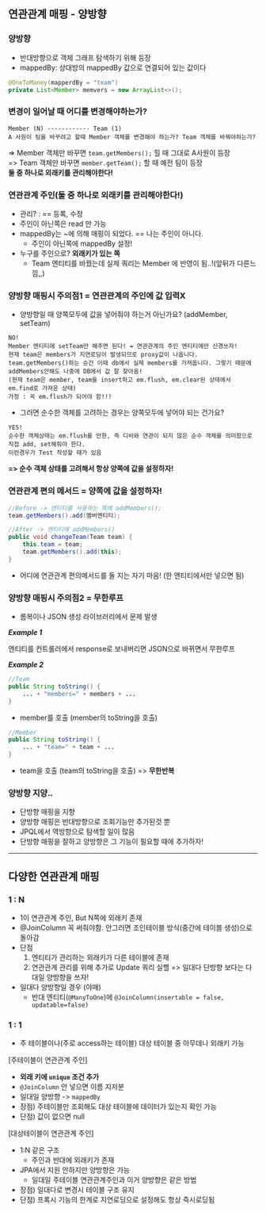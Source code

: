 ## 연관관계 매핑 - 양방향

### 양방향
- 반대방향으로 객체 그래프 탐색하기 위해 등장
- mappedBy: 상대방의 mappedBy 값으로 연결되어 있는 값이다
```java
@OneToManey(mapperdBy = "team")
private List<Member> memvers = new ArrayList<>();
``` 
### 변경이 일어날 때 어디를 변경해야하는가?
```text
Member (N) ------------ Team (1)
A 사원이 팀을 바꾸려고 할때 Member 객체를 변경해야 하는가? Team 객체를 바꿔야하는가?
```
=> Member 객체만 바꾸면 `team.getMembers();` 힐 때 그대로 A사원이 등장<br>
=> Team 객체만 바꾸면 `member.getTeam();` 할 때 예전 팀이 등장 <br>
**둘 중 하나로 외래키를 관리해야한다!**

### 연관관계 주인(둘 중 하나로 외래키를 관리해야한다!)
- 관리? : == 등록, 수정
- 주인이 아닌쪽은 read 만 가능
- mappedBy는 ~에 의해 매핑이 되었다. == 나는 주인이 아니다.
    - 주인이 아닌쪽에 mappedBy 설정!
- 누구를 주인으로? **외래키가 있는 쪽**
    - Team 엔티티를 바꿨는데 실제 쿼리는 Member 에 반영이 됨..!(앞뒤가 다른느낌,,)

### 양방향 매핑시 주의점1  = 연관관계의 주인에 값 입력X
- 양방향일 때 양쪽모두에 값을 넣어줘야 하는거 아닌가요? (addMember, setTeam)
```text
NO!
Member 엔티티에 setTeam만 해주면 된다! = 연관관계의 주인 엔티티에만 신경쓰자!
현재 team은 members가 지연로딩이 발생되므로 proxy값이 나옵니다. 
team.getMembers()하는 순간 이때 db에서 실제 members를 가져옵니다. 그렇기 때문에 addMembers안해도 나중에 DB에서 값 잘 찾아옴!
(현재 team은 member, team을 insert하고 em.flush, em.clear된 상태에서 em.find로 가져온 상태)
가정 : 꼭 em.flush가 되어야 함!!!
```
- 그러면 순수한 객체를 고려하는 경우는 양쪽모두에 넣어야 되는 건가요?
```text
YES!
순수한 객체상태는 em.flush를 안한, 즉 디비와 연관이 되지 않은 순수 객체를 의미함으로 직접 add, set해줘야 한다.
이런경우가 Test 작성할 때가 있음
```
**=> 순수 객체 상태를 고려해서 항상 양쪽에 값을 설정하자!**

### 연관관계 편의 메서드 = 양쪽에 값을 설정하자!
```java
//Before -> 엔티티를 사용하는 쪽에 addMembers();
team.getMembers().add(멤버엔티티);

//After -> 엔티티에 addMembers()
public void changeTeam(Team team) {
    this.team = team;
    team.getMembers().add(this);
}
```
- 어디에 연관관계 편의메서드를 둘 지는 자기 마음! (한 엔티티에서만 넣으면 됨)

### 양방향 매핑시 주의점2  = 무한루프
- 롬복이나 JSON 생성 라이브러리에서 문제 발생

***Example 1***

엔티티를 컨트롤러에서 response로 보내버리면 JSON으로 바뀌면서 무한루프

***Example 2***
```java
//Team
public String toString() {
    ... + "members=" + members + ...
}
```
- member를 호출 (member의 toString을 호출)

```java
//Member
public String toString() {
    ... + "team=" + team + ...
}
```
- team을 호출 (team의 toString을 호출) => **무한반복**

### 양방향 지양..
- 단방향 매핑을 지향
- 양방향 매핑은 반대방향으로 조회기능만 추가된것 뿐
- JPQL에서 역방향으로 탐색할 일이 많음
- 단방향 매핑을 잘하고 양방향은 그 기능이 필요할 때에 추가하자!
---
## 다양한 연관관계 매핑

### 1 : N
- 1이 연관관계 주인, But N쪽에 외래키 존재
- @JoinColumn 꼭 써줘야함. 안그러면 조인테이블 방식(중간에 테이블 생성)으로 돌아감
- 단점
    1. 엔티티가 관리하는 외래키가 다른 테이블에 존재
    2. 연관관계 관리를 위해 추가로 Update 쿼리 실핼
=> 일대다 단방향 보다는 다대일 양방향을 쓰자!
- 일대다 양방향일 경우 (야매)
    - 반대 엔티티(`@ManyToOne`)에 `@JoinColumn(insertable = false, updatable=false)` 
    
 ### 1 : 1
 - 주 테이블이나(주로 access하는 테이블) 대상 테이블 중 아무데나 외래키 가능

 [주테이블이 연관관계 주인]
 - **외래 키에 `unique` 조건 추가**
 - `@JoinColumn` 안 넣으면 이름 지저분
 - 일대일 양방향 -> `mappedBy`
 - 장점) 주테이블만 조회해도 대상 테이블에 데이터가 있는지 확인 가능
 - 단점) 값이 없으면 null
 
 [대상테이블이 연관관계 주인]
- 1:N 같은 구조
    - 주인과 반대에 외래키가 존재
- JPA에서 지원 안하지만 양방향은 가능
    - 일대일 주테이블 연관관계주인과 이거 양방향은 같은 방법
- 장점) 일대다로 변경시 테이블 구조 유지
- 단점) 프록시 기능의 한계로 지연로딩으로 설정해도 항상 즉시로딩됨
